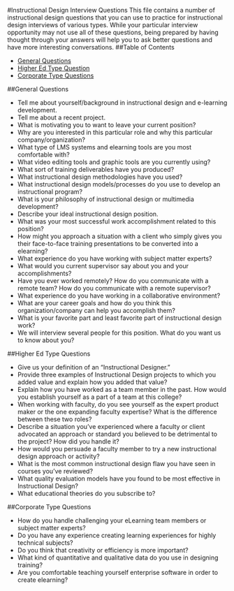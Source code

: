 #Instructional Design Interview Questions
This file contains a number of instructional design questions that you can use to practice for instructional design interviews of various types. While your particular interview opportunity may not use all of these questions, being prepared by having thought through your answers will help you to ask better questions and have more interesting conversations.
##Table of Contents
* [General Questions](#general-questions)</a>
* [Higher Ed Type Question](#higher-ed-questions)</a>
* [Corporate Type Questions](#corporate-questions)</a>

##General Questions
* Tell me about yourself/background in instructional design and e-learning development.
* Tell me about a recent project.
* What is motivating you to want to leave your current position?
* Why are you interested in this particular role and why this particular company/organization? 
* What type of LMS systems and elearning tools are you most comfortable with?
* What video editing tools and graphic tools are you currently using?
* What sort of training deliverables have you produced?
* What instructional design methodologies have you used?
* What instructional design models/processes do you use to develop an instructional program?
* What is your philosophy of instructional design or multimedia development?
* Describe your ideal instructional design position.
* What was your most successful work accomplishment related to this position?
* How might you approach a situation with a client who simply gives you their face-to-face training presentations to be converted into a elearning?
* What experience do you have working with subject matter experts?
* What would you current supervisor say about you and your accomplishments?
* Have you ever worked remotely? How do you communicate with a remote team? How do you communicate with a remote supervisor?
* What experience do you have working in a collaborative environment?
* What are your career goals and how do you think this organization/company can help you accomplish them?
* What is your favorite part and least favorite part of instructional design work?
* We will interview several people for this position. What do you want us to know about you?

##Higher Ed Type Questions
* Give us your definition of an “Instructional Designer.”
* Provide three examples of Instructional Design projects to which you added value and explain how you added that value?
* Explain how you have worked as a team member in the past. How would you establish yourself as a part of a team at this college?
* When working with faculty, do you see yourself as the expert product maker or the one expanding faculty expertise? What is the difference between these two roles? 
* Describe a situation you’ve experienced where a faculty or client advocated an approach or standard you believed to be detrimental to the project? How did you handle it?
* How would you persuade a faculty member to try a new instructional design approach or activity?
* What is the most common instructional design flaw you have seen in courses you’ve reviewed?
* What quality evaluation models have you found to be most effective in Instructional Design?
* What educational theories do you subscribe to?

##Corporate Type Questions
* How do you handle challenging your eLearning team members or subject matter experts?
* Do you have any experience creating learning experiences for highly technical subjects?
* Do you think that creativity or efficiency is more important?
* What kind of quantitative and qualitative data do you use in designing training?
* Are you comfortable teaching yourself enterprise software in order to create elearning?

